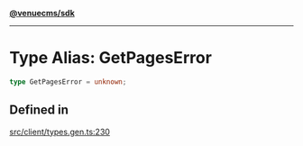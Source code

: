 [**@venuecms/sdk**](../Index.md)

***

# Type Alias: GetPagesError

```ts
type GetPagesError = unknown;
```

## Defined in

[src/client/types.gen.ts:230](https://github.com/venuecms/sdk/blob/e006ed15657b6995aa87e1eb9272ec151fbf86f1/src/client/types.gen.ts#L230)
